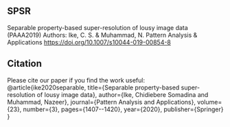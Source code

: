 ## SPSR
Separable property-based super-resolution of lousy image data (PAAA2019)
Authors: Ike, C. S. & Muhammad, N. 
Pattern Analysis & Applications 
https://doi.org/10.1007/s10044-019-00854-8
















## Citation

Please cite our paper if you find the work useful:
@article{ike2020separable,
  title={Separable property-based super-resolution of lousy image data},
  author={Ike, Chidiebere Somadina and Muhammad, Nazeer},
  journal={Pattern Analysis and Applications},
  volume={23},
  number={3},
  pages={1407--1420},
  year={2020},
  publisher={Springer}
}

